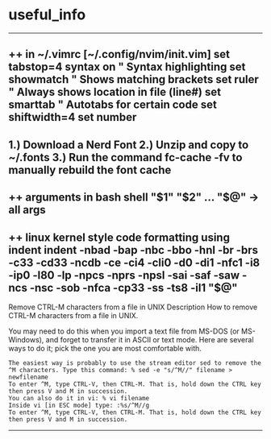 # useful_info
---------------------------------------------------------------------------------------------------------------------------------------------------------------------------------------
++ in ~/.vimrc [~/.config/nvim/init.vim]
set tabstop=4
syntax on " Syntax highlighting
set showmatch " Shows matching brackets
set ruler " Always shows location in file (line#)
set smarttab " Autotabs for certain code
set shiftwidth=4
set number
---------------------------------------------------------------------------------------------------------------------------------------------------------------------------------------

1.) Download a Nerd Font
2.) Unzip and copy to ~/.fonts
3.) Run the command fc-cache -fv to manually rebuild the font cache
---------------------------------------------------------------------------------------------------------------------------------------------------------------------------------------

++ arguments in bash shell
"$1" "$2" ...
"$@" -> all args
---------------------------------------------------------------------------------------------------------------------------------------------------------------------------------------

++ linux kernel style code formatting using indent
indent -nbad -bap -nbc -bbo -hnl -br -brs -c33 -cd33 -ncdb -ce -ci4 -cli0 -d0 -di1 -nfc1 -i8 -ip0 -l80 -lp -npcs -nprs -npsl -sai -saf -saw -ncs -nsc -sob -nfca -cp33 -ss -ts8 -il1 "$@"
---------------------------------------------------------------------------------------------------------------------------------------------------------------------------------------

Remove CTRL-M characters from a file in UNIX
Description
How to remove CTRL-M characters from a file in UNIX.

You may need to do this when you import a text file from MS-DOS (or MS-Windows), and forget to transfer it in ASCII or text mode. Here are several ways to do it; pick the one you are most comfortable with.

    The easiest way is probably to use the stream editor sed to remove the ^M characters. Type this command: % sed -e "s/^M//" filename > newfilename
    To enter ^M, type CTRL-V, then CTRL-M. That is, hold down the CTRL key then press V and M in succession.
    You can also do it in vi: % vi filename
    Inside vi [in ESC mode] type: :%s/^M//g
    To enter ^M, type CTRL-V, then CTRL-M. That is, hold down the CTRL key then press V and M in succession.
---------------------------------------------------------------------------------------------------------------------------------------------------------------------------------------
